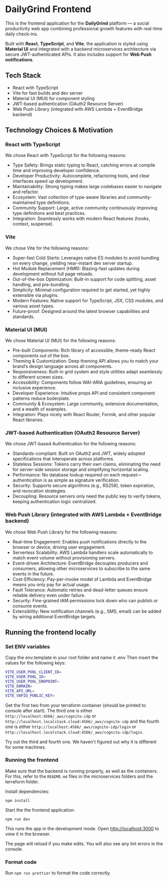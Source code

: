 # DailyGrind Frontend

This is the frontend application for the **DailyGrind** platform — a social productivity web app combining professional growth features with real-time daily check-ins.

Built with **React**, **TypeScript**, and **Vite**, the application is styled using **Material UI** and integrated with a backend microservices architecture via secure JWT-authenticated APIs. It also includes support for **Web Push notifications**.

## Tech Stack

- React with TypeScript
- Vite for fast builds and dev server
- Material UI (MUI) for component styling
- JWT-based authentication (OAuth2 Resource Server)
- Web Push Library (integrated with AWS Lambda + EventBridge backend)

## Technology Choices & Motivation

### React with TypeScript

We chose React with TypeScript for the following reasons:

- Type Safety: Brings static typing to React, catching errors at compile time and improving developer confidence.
- Developer Productivity: Autocomplete, refactoring tools, and clear interfaces speed up development.
- Maintainability: Strong typing makes large codebases easier to navigate and refactor.
- Ecosystem: Vast collection of type-aware libraries and community-maintained type definitions.
- Community Support: Large, active community continuously improving type definitions and best practices.
- Integration: Seamlessly works with modern React features (hooks, context, suspense).

### Vite

We chose Vite for the following reasons:

- Super-fast Cold Starts: Leverages native ES modules to avoid bundling on every change, yielding near-instant dev server startup.
- Hot Module Replacement (HMR): Blazing-fast updates during development without full page reloads.
- Out-of-the-box Optimization: Built-in support for code splitting, asset handling, and pre-bundling.
- Simplicity: Minimal configuration required to get started, yet highly extensible via plugins.
- Modern Features: Native support for TypeScript, JSX, CSS modules, and various asset types.
- Future-proof: Designed around the latest browser capabilities and standards.

### Material UI (MUI)

We chose Material UI (MUI) for the following reasons:

- Pre-built Components: Rich library of accessible, theme-ready React components out of the box.
- Theming & Customization: Deep theming API allows you to match your brand’s design language across all components.
- Responsiveness: Built-in grid system and style utilities adapt seamlessly to different screen sizes.
- Accessibility: Components follow WAI-ARIA guidelines, ensuring an inclusive experience.
- Developer Experience: Intuitive props API and consistent component patterns reduce boilerplate.
- Community & Ecosystem: Large community, extensive documentation, and a wealth of examples.
- Integration: Plays nicely with React Router, Formik, and other popular React libraries.

### JWT-based Authentication (OAuth2 Resource Server)

We chose JWT-based Authentication for the following reasons:

- Standards-compliant: Built on OAuth2 and JWT, widely adopted specifications that interoperate across platforms.
- Stateless Sessions: Tokens carry their own claims, eliminating the need for server-side session storage and simplifying horizontal scaling.
- Performance: No database lookup required on each request—authentication is as simple as signature verification.
- Security: Supports secure algorithms (e.g., RS256), token expiration, and revocation strategies.
- Decoupling: Resource servers only need the public key to verify tokens, keeping authentication logic centralized.

### Web Push Library (integrated with AWS Lambda + EventBridge backend)

We chose Web Push Library for the following reasons:

- Real-time Engagement: Enables push notifications directly to the browser or device, driving user engagement.
- Serverless Scalability: AWS Lambda handlers scale automatically to match event volume without provisioning servers.
- Event-driven Architecture: EventBridge decouples producers and consumers, allowing other microservices to subscribe to the same events in the future.
- Cost-Efficiency: Pay-per-invoke model of Lambda and EventBridge means you only pay for actual usage.
- Fault Tolerance: Automatic retries and dead-letter queues ensure reliable delivery even under failure.
- Security: Fine-grained IAM permissions lock down who can publish or consume events.
- Extensibility: New notification channels (e.g., SMS, email) can be added by wiring additional EventBridge targets.

## Running the frontend locally

### Set ENV variables

Copy the env.template in your root folder and name it .env
Then insert the values for the following keys:

```bash
VITE_USER_POOL_CLIENT_ID=
VITE_USER_POOL_ID=
VITE_USER_POOL_ENDPOINT=
VITE_DOMAIN=
VITE_API_URL=
VITE_VAPID_PUBLIC_KEY=
```

Get the first two from your terraform container (should be printed to console after start).
The third one is either `http://localhost:4566/_aws/cognito-idp` or `http://localhost.localstack.cloud:4566/_aws/cognito-idp` and the fourth one is
either `http://localhost:4566/_aws/cognito-idp/login` or `http://localhost.localstack.cloud:4566/_aws/cognito-idp/login`.

Try out the third and fourth one. We haven't figured out why it is different for some machines.

### Running the frontend

Make sure that the backend is running properly, as well as the containers. For this, refer to the `README.md` files in the microservices folders and the terraform folder.

Install dependencies:

`npm install`

Start the the frontend application:

`npm run dev`

This runs the app in the development mode. Open [http://localhost:3000](http://localhost:3000) to view it in the browser.

The page will reload if you make edits. You will also see any lint errors in the console.

### Format code

Run `npm run prettier` to format the code correctly.
